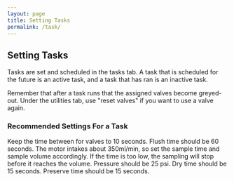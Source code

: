 ```yaml
---
layout: page
title: Setting Tasks
permalink: /task/
---
```


## Setting Tasks

Tasks are set and scheduled in the tasks tab. A task that is scheduled for the future is an active task, and a task that has ran is an inactive task.

Remember that after a task runs that the assigned valves become greyed-out. Under the utilities tab, use "reset valves" if you want to use a valve again.

### Recommended Settings For a Task

Keep the time between for valves to 10 seconds. 
Flush time should be 60 seconds.
The motor intakes about 350ml/min, so set the sample time and sample volume accordingly. If the time is too low, the sampling will stop before it reaches the volume. 
Pressure should be 25 psi.
Dry time should be 15 seconds.
Preserve time should be 15 seconds.
